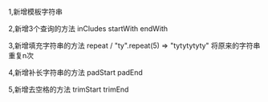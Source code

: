 1,新增模板字符串

2,新增3个查询的方法 inCludes startWith endWith

3,新增填充字符串的方法 repeat / "ty".repeat(5) => "tytytytyty" 将原来的字符串重复n次

4,新增补长字符串的方法 padStart padEnd

5,新增去空格的方法 trimStart trimEnd